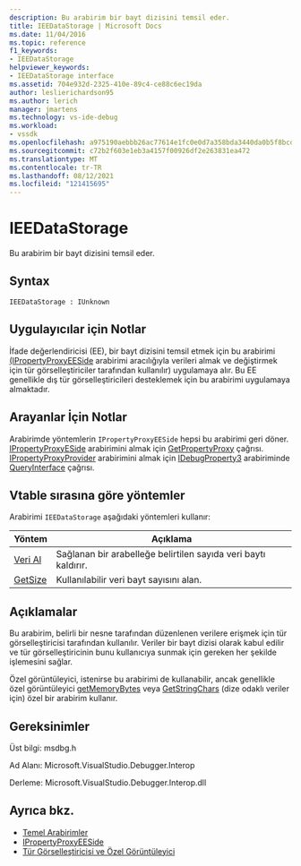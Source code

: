 ```yaml
---
description: Bu arabirim bir bayt dizisini temsil eder.
title: IEEDataStorage | Microsoft Docs
ms.date: 11/04/2016
ms.topic: reference
f1_keywords:
- IEEDataStorage
helpviewer_keywords:
- IEEDataStorage interface
ms.assetid: 704e932d-2325-410e-89c4-ce88c6ec19da
author: leslierichardson95
ms.author: lerich
manager: jmartens
ms.technology: vs-ide-debug
ms.workload:
- vssdk
ms.openlocfilehash: a975190aebbb26ac77614e1fc0e0d7a358bda3440da0b5f8bcdb7562390902e2
ms.sourcegitcommit: c72b2f603e1eb3a4157f00926df2e263831ea472
ms.translationtype: MT
ms.contentlocale: tr-TR
ms.lasthandoff: 08/12/2021
ms.locfileid: "121415695"
---
```

# <a name="ieedatastorage"></a>IEEDataStorage
Bu arabirim bir bayt dizisini temsil eder.

## <a name="syntax"></a>Syntax

```
IEEDataStorage : IUnknown
```

## <a name="notes-for-implementers"></a>Uygulayıcılar için Notlar
 İfade değerlendiricisi (EE), bir bayt dizisini temsil etmek için bu arabirimi [(IPropertyProxyEESide](../../../extensibility/debugger/reference/ipropertyproxyeeside.md) arabirimi aracılığıyla verileri almak ve değiştirmek için tür görselleştiriciler tarafından kullanılır) uygulamaya alır. Bu EE genellikle dış tür görselleştiricileri desteklemek için bu arabirimi uygulamaya almaktadır.

## <a name="notes-for-callers"></a>Arayanlar İçin Notlar
 Arabirimde yöntemlerin `IPropertyProxyEESide` hepsi bu arabirimi geri döner. [IPropertyProxyESide](../../../extensibility/debugger/reference/ipropertyproxyeeside.md) arabirimini almak için [GetPropertyProxy](../../../extensibility/debugger/reference/ipropertyproxyprovider-getpropertyproxy.md) çağrısı. [IPropertyProxyProvider](../../../extensibility/debugger/reference/ipropertyproxyprovider.md) arabirimini almak için [IDebugProperty3](../../../extensibility/debugger/reference/idebugproperty3.md) arabiriminde [QueryInterface](/cpp/atl/queryinterface) çağrısı.

## <a name="methods-in-vtable-order"></a>Vtable sırasına göre yöntemler
 Arabirimi `IEEDataStorage` aşağıdaki yöntemleri kullanır:

|Yöntem|Açıklama|
|------------|-----------------|
|[Veri Al](../../../extensibility/debugger/reference/ieedatastorage-getdata.md)|Sağlanan bir arabelleğe belirtilen sayıda veri baytı kaldırır.|
|[GetSize](../../../extensibility/debugger/reference/ieedatastorage-getsize.md)|Kullanılabilir veri bayt sayısını alan.|

## <a name="remarks"></a>Açıklamalar
 Bu arabirim, belirli bir nesne tarafından düzenlenen verilere erişmek için tür görselleştiricisi tarafından kullanılır. Veriler bir bayt dizisi olarak kabul edilir ve tür görselleştiricinin bunu kullanıcıya sunmak için gereken her şekilde işlemesini sağlar.

 Özel görüntüleyici, istenirse bu arabirimi de kullanabilir, ancak genellikle özel görüntüleyici [getMemoryBytes](../../../extensibility/debugger/reference/idebugproperty2-getmemorybytes.md) veya [GetStringChars](../../../extensibility/debugger/reference/idebugproperty3-getstringchars.md) (dize odaklı veriler için) özel bir arabirim kullanır.

## <a name="requirements"></a>Gereksinimler
 Üst bilgi: msdbg.h

 Ad Alanı: Microsoft.VisualStudio.Debugger.Interop

 Derleme: Microsoft.VisualStudio.Debugger.Interop.dll

## <a name="see-also"></a>Ayrıca bkz.
- [Temel Arabirimler](../../../extensibility/debugger/reference/core-interfaces.md)
- [IPropertyProxyEESide](../../../extensibility/debugger/reference/ipropertyproxyeeside.md)
- [Tür Görselleştiricisi ve Özel Görüntüleyici](../../../extensibility/debugger/type-visualizer-and-custom-viewer.md)

